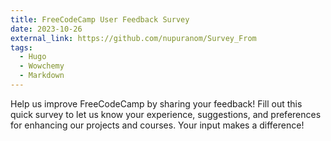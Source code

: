 ```yaml
---
title: FreeCodeCamp User Feedback Survey
date: 2023-10-26
external_link: https://github.com/nupuranom/Survey_From
tags:
  - Hugo
  - Wowchemy
  - Markdown
---
```


Help us improve FreeCodeCamp by sharing your feedback! Fill out this quick survey to let us know your experience, suggestions, and preferences for enhancing our projects and courses. Your input makes a difference!

<!--more-->
